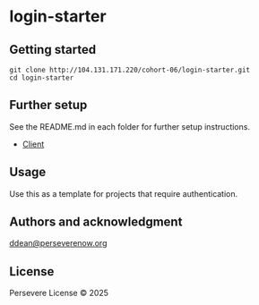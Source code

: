 # login-starter

## Getting started

```
git clone http://104.131.171.220/cohort-06/login-starter.git
cd login-starter
```

## Further setup
See the README.md in each folder for further setup instructions.
- [Client](client/README.md)

## Usage
Use this as a template for projects that require authentication.

## Authors and acknowledgment
ddean@perseverenow.org

## License
Persevere License © 2025
